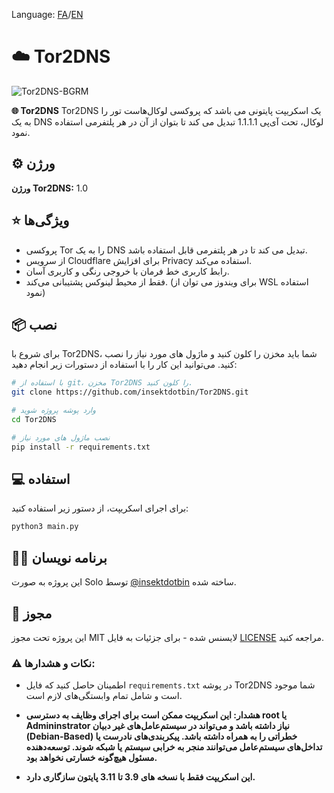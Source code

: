 Language: [FA](https://github.com/insektdotbin/Tor2DNS/blob/main/README-FA.md)/[EN](https://github.com/insektdotbin/Tor2DNS/blob/main/README.md)

# ☁️ Tor2DNS 

![Tor2DNS-BGRM](https://github.com/user-attachments/assets/44c448fa-627d-424e-8c28-e006fb6de787)

**🌐 Tor2DNS** Tor2DNS یک اسکریپت پایتونی می باشد که پروکسی لوکال‌هاست تور را به یک DNS لوکال، تحت آی‌پی 1.1.1.1 تبدیل می کند تا بتوان از آن در هر پلتفرمی استفاده نمود.

## ⚙️ ورژن

**ورژن Tor2DNS:** 1.0

## ⭐ ویژگی‌ها 

- پروکسی Tor را به یک DNS تبدیل می کند تا در هر پلتفرمی قابل استفاده باشد.
- از سرویس Cloudflare برای افزایش Privacy استفاده می‌کند.
- رابط کاربری خط فرمان با خروجی رنگی و کاربری آسان.
- فقط از محیط‌ لینوکس پشتیبانی می‌کند. (برای ویندوز می توان از WSL استفاده نمود)

## 📦 نصب 

برای شروع با Tor2DNS، شما باید مخزن را کلون کنید و ماژول های مورد نیاز را نصب کنید. می‌توانید این کار را با استفاده از دستورات زیر انجام دهید:

```bash
# با استفاده از git، مخزن Tor2DNS را کلون کنید.
git clone https://github.com/insektdotbin/Tor2DNS.git

# وارد پوشه پروژه شوید
cd Tor2DNS

# نصب ماژول های مورد نیاز
pip install -r requirements.txt
```

## 💻 استفاده 

برای اجرای اسکریپت، از دستور زیر استفاده کنید:

```bash
python3 main.py
```

## 🧑‍💻 برنامه نویسان

این پروژه به صورت Solo توسط [@insektdotbin](https://github.com/insektdotbin) ساخته شده.

## 📄 مجوز

این پروژه تحت مجوز MIT لایسنس شده - برای جزئیات به فایل [LICENSE](LICENSE) مراجعه کنید.

### ⚠️ نکات و هشدارها:

- اطمینان حاصل کنید که فایل `requirements.txt` در پوشه Tor2DNS شما موجود است و شامل تمام وابستگی‌های لازم است.

- **هشدار: این اسکریپت ممکن است برای اجرای وظایف به دسترسی root یا Admininstrator نیاز داشته باشد و می‌تواند در سیستم‌عامل‌های غیر دبیان (Debian-Based) خطراتی را به همراه داشته باشد. پیکربندی‌های نادرست یا تداخل‌های سیستم‌عامل می‌توانند منجر به خرابی سیستم یا شبکه شوند. توسعه‌دهنده مسئول هیچ‌گونه خسارتی نخواهد بود.**

- **این اسکریپت فقط با نسخه های 3.9 تا 3.11 پایتون سازگاری دارد.**

